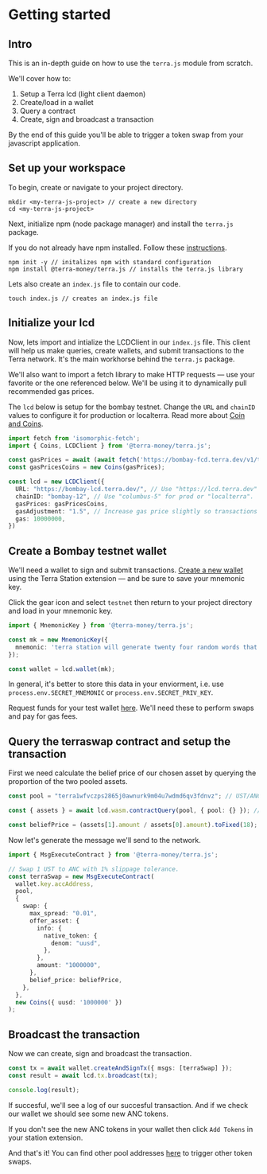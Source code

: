 # Getting started

## Intro

This is an in-depth guide on how to use the `terra.js` module from scratch. 

We'll cover how to:
1. Setup a Terra lcd (light client daemon)
2. Create/load in a wallet
3. Query a contract
4. Create, sign and broadcast a transaction

By the end of this guide you'll be able to trigger a token swap from your javascript application.

## Set up your workspace

To begin, create or navigate to your project directory.
```console
mkdir <my-terra-js-project> // create a new directory
cd <my-terra-js-project>
```

Next, initialize npm (node package manager) and install the `terra.js` package.

If you do not already have npm installed. Follow these [instructions](https://docs.npmjs.com/downloading-and-installing-node-js-and-npm).

```console
npm init -y // initalizes npm with standard configuration
npm install @terra-money/terra.js // installs the terra.js library
```

Lets also create an `index.js` file to contain our code.
```console
touch index.js // creates an index.js file
```

## Initialize your lcd

Now, lets import and intialize the LCDClient in our `index.js` file. This client will help us make queries, create wallets, and submit transactions to the Terra network. It's the main workhorse behind the `terra.js` package. 

We'll also want to import a fetch library to make HTTP requests — use your favorite or the one referenced below. We'll  be using it  to dynamically pull recommended gas prices.

The `lcd` below is setup for the bombay testnet. Change the `URL` and `chainID` values to configure it for production or localterra. 
Read more about [Coin and Coins](../../sdks/terra-js/coin-and-coins.md).

```ts
import fetch from 'isomorphic-fetch';
import { Coins, LCDClient } from '@terra-money/terra.js';

const gasPrices = await (await fetch('https://bombay-fcd.terra.dev/v1/txs/gas_prices')).json();
const gasPricesCoins = new Coins(gasPrices); 

const lcd = new LCDClient({
  URL: "https://bombay-lcd.terra.dev/", // Use "https://lcd.terra.dev" for prod "http://localhost:1317" for localterra.
  chainID: "bombay-12", // Use "columbus-5" for prod or "localterra".
  gasPrices: gasPricesCoins,
  gasAdjustment: "1.5", // Increase gas price slightly so transactions go through smoothly.
  gas: 10000000,
})
```

## Create a Bombay testnet wallet

We'll need a wallet to sign and submit transactions. [Create a new wallet](../../../learn/terra-station/download/terra-station-extension.md#create-a-wallet) using the Terra Station extension — and be sure to save your mnemonic key.

Click the gear icon and select `testnet` then return to your project directory and load in your mnemonic key. 

```ts
import { MnemonicKey } from '@terra-money/terra.js';

const mk = new MnemonicKey({
  mnemonic: 'terra station will generate twenty four random words that act as your mnemonic that you can copy and paste here to have for later',
});

const wallet = lcd.wallet(mk);
```

In general, it's better to store this data in your enviorment, i.e. use `process.env.SECRET_MNEMONIC` or `process.env.SECRET_PRIV_KEY`.

Request funds for your test wallet [here](https://faucet.terra.money). We'll need these to perform swaps and pay for gas fees.

## Query the terraswap contract and setup the transaction

First we need calculate the belief price of our chosen asset by querying the proportion of the two pooled assets. 

```ts
const pool = "terra1wfvczps2865j0awnurk9m04u7wdmd6qv3fdnvz"; // UST/ANC terraswap contract address on bombay.

const { assets } = await lcd.wasm.contractQuery(pool, { pool: {} }); // Fetch the number of each asset in the pool.

const beliefPrice = (assets[1].amount / assets[0].amount).toFixed(18); // Calculate belief price using proportion of pool balances.
```

Now let's generate the message we'll send to the network.

```ts
import { MsgExecuteContract } from '@terra-money/terra.js';

// Swap 1 UST to ANC with 1% slippage tolerance.
const terraSwap = new MsgExecuteContract(
  wallet.key.accAddress,
  pool, 
  {
    swap: {
      max_spread: "0.01",
      offer_asset: {
        info: {
          native_token: {
            denom: "uusd",
          },
        },
        amount: "1000000",
      },
      belief_price: beliefPrice,
    },
  },
  new Coins({ uusd: '1000000' })
);
```
## Broadcast the transaction

Now we can create, sign and broadcast the transaction.

```ts
const tx = await wallet.createAndSignTx({ msgs: [terraSwap] });
const result = await lcd.tx.broadcast(tx);

console.log(result);
```

If succesful, we'll see a log of our succesful transaction. And if we check our wallet we should see some new ANC tokens.

If you don't see the new ANC tokens in your wallet then click `Add Tokens` in your station extension.

And that's it! You can find other pool addresses [here](https://app.terraswap.io/) to trigger other token swaps.

